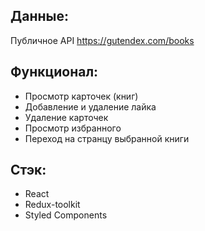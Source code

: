 ## Данные:

Публичное API https://gutendex.com/books

## Функционал:

-   Просмотр карточек (книг)
-   Добавление и удаление лайка
-   Удаление карточек
-   Просмотр избранного
-   Переход на странцу выбранной книги

## Стэк:
- React
- Redux-toolkit
- Styled Components
